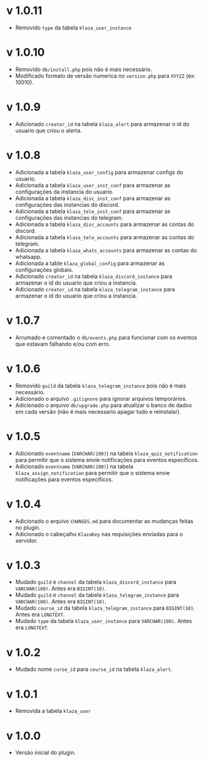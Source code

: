 # v 1.0.11

- Removido `type` da tabela `klaza_user_instance`

# v 1.0.10

- Removido `db/install.php` pois não é mais necessário.
- Modificado formato de versão numerica no `version.php` para `XYYZZ` (ex: 10010).

# v 1.0.9

- Adicionado `creator_id` na tabela `klaza_alert` para armazenar o id do usuario que criou o alerta.

# v 1.0.8

- Adicionada a tabela `klaza_user_config` para armazenar configs do usuario.
- Adicionada a tabela `klaza_user_inst_conf` para armazenar as configurações da instancia do usuario.
- Adicionada a tabela `klaza_disc_inst_conf` para armazenar as configurações das instancias do discord.
- Adicionada a tabela `klaza_tele_inst_conf` para armazenar as configurações das instancias do telegram.
- Adicionada a tabela `klaza_disc_accounts` para armazenar as contas do discord.
- Adicionada a tabela `klaza_tele_accounts` para armazenar as contas do telegram.
- Adicionada a tabela `klaza_whats_accounts` para armazenar as contas do whatsapp.
- Adicionada a table `klaza_global_config` para armazenar as configurações globais.
- Adicionado `creator_id` na tabela `klaza_discord_instance` para armazenar o id do usuario que criou a instancia.
- Adicionado `creator_id` na tabela `klaza_telegram_instance` para armazenar o id do usuario que criou a instancia.

# v 1.0.7

- Arrumado e comentado o `db/events.php` para funcionar com os eventos que estavam falhando e/ou com erro.

# v 1.0.6

- Removido `guild` da tabela `klaza_telegram_instance` pois não é mais necessário.
- Adicionado o arquivo `.gitignore` para ignorar arquivos temporários.
- Adicionado o arquivo `db/upgrade.php` para atualizar o banco de dados em cada versão (não é mais necessario apagar tudo e reinstalar).

# v 1.0.5

- Adicionado `eventname` (`VARCHAR(100)`) na tabela `klaza_quiz_notification` para permitir que o sistema envie notificações para eventos específicos.
- Adicionado `eventname` (`VARCHAR(100)`) na tabela `klaza_assign_notification` para permitir que o sistema envie notificações para eventos específicos.
  
# v 1.0.4

- Adicionado o arquivo `CHANGES.md` para documentar as mudanças feitas no plugin.
- Adicionado o cabeçalho `KlazaKey` nas requisições enviadas para o servidor.

# v 1.0.3

- Mudado `guild` e `channel` da tabela `klaza_discord_instance` para `VARCHAR(100)`. Antes era `BIGINT(10)`. 
- Mudado `guild` e `channel` da tabela `klaza_telegram_instance` para `VARCHAR(100)`. Antes era `BIGINT(10)`. 
- Mudado `course_id` da tabela `klaza_telegram_instance` para `BIGINT(10)`. Antes era `LONGTEXT`. 
- Mudado `type` da tabela `klaza_user_instance` para `VARCHAR(100)`. Antes era `LONGTEXT`. 

# v 1.0.2

- Mudado nome `curse_id` para `course_id` na tabela `klaza_alert`.

# v 1.0.1

- Removida a tabela `klaza_user`

# v 1.0.0

- Versão inicial do plugin.